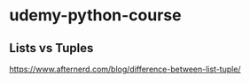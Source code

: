 # udemy-python-course

Lists vs Tuples
----------------
https://www.afternerd.com/blog/difference-between-list-tuple/
